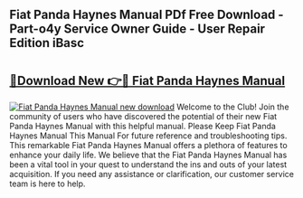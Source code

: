 ## Fiat Panda Haynes Manual PDf Free Download - Part-o4y Service Owner Guide - User Repair Edition iBasc

# <h2><a href="http://cf15757.oget.top/?id=Fiat+Panda+Haynes+Manual">🔗Download New 👉🔴 Fiat Panda Haynes Manual</a></h2>

[![Fiat Panda Haynes Manual new download](https://i.imgur.com/5g1atiW.png)](http://cf15757.oget.top/?id=Fiat+Panda+Haynes+Manual)
Welcome to the Club! Join the community of users who have discovered the potential of their new Fiat Panda Haynes Manual with this helpful manual. Please Keep Fiat Panda Haynes Manual This Manual For future reference and troubleshooting tips. This remarkable Fiat Panda Haynes Manual offers a plethora of features to enhance your daily life. We believe that the Fiat Panda Haynes Manual has been a vital tool in your quest to understand the ins and outs of your latest acquisition. If you need any assistance or clarification, our customer service team is here to help.

